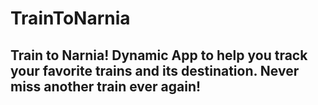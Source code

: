 # TrainToNarnia

## Train to Narnia!  Dynamic App to help you track your favorite trains and its destination.  Never miss another train ever again! 